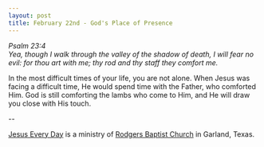 ```yaml
---
layout: post
title: February 22nd - God's Place of Presence
---
```


_Psalm 23:4  
Yea, though I walk through the valley of the shadow of death, I will
fear no evil: for thou art with me; thy rod and thy staff they comfort
me._

In the most difficult times of your life, you are not alone. When
Jesus was facing a difficult time, He would spend time with the
Father, who comforted Him. God is still comforting the lambs who come
to Him, and He will draw you close with His touch.

 --

<a href=http://jesuseveryday.net>Jesus Every Day</a> is a ministry of <a href=http://rodgersbaptist.net>Rodgers Baptist Church</a> in Garland, Texas.
